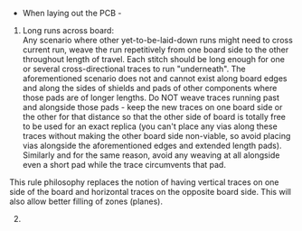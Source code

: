  - When laying out the PCB - 



1.  Long runs across board:  
Any scenario where other yet-to-be-laid-down runs might need to cross current run, weave the run repetitively from one board side to the other throughout length of travel.  Each stitch should be long enough for one or several cross-directional traces to run "underneath".
The aforementioned scenario does not and cannot exist along board edges and along the sides of shields and pads of other components where those pads are of longer lengths.  Do NOT weave traces running past and alongside those pads - keep the new traces on one board side or the other for that distance so that the other side of board is totally free to be used for an exact replica (you can't place any vias along these traces without making the other board side non-viable, so avoid placing vias alongside the aforementioned edges and extended length pads).  
Similarly and for the same reason, avoid any weaving at all alongside even a short pad while the trace circumvents that pad.

This rule philosophy replaces the notion of having vertical traces on one side of the board and horizontal traces on the opposite board side.  This will also allow better filling of zones (planes).

2.
